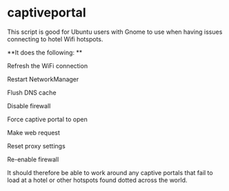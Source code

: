 # captiveportal
This script is good for Ubuntu users with Gnome to use when having issues connecting to hotel Wifi hotspots. 

**It does the following: **

Refresh the WiFi connection

Restart NetworkManager

Flush DNS cache

Disable firewall

Force captive portal to open

Make web request

Reset proxy settings

Re-enable firewall


It should therefore be able to work around any captive portals that fail to load at a hotel or other hotspots found dotted across the world. 
